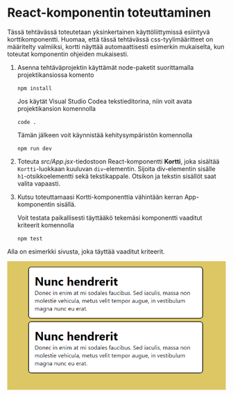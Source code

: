 # React-komponentin toteuttaminen

Tässä tehtävässä toteutetaan yksinkertainen käyttöliittymissä esiintyvä korttikomponentti. Huomaa, että tässä tehtävässä css-tyylimääritteet on määritelty valmiiksi, kortti näyttää 
automaattisesti esimerkin mukaiselta, kun toteutat komponentin ohjeiden mukaisesti.

 1. Asenna tehtäväprojektin käyttämät node-paketit suorittamalla projektikansiossa komento 

    ```
    npm install
    ```

    Jos käytät Visual Studio Codea tekstieditorina, niin voit avata projektikansion komennolla
    
    ```
    code .
    ```

    Tämän jälkeen voit käynnistää kehitysympäristön komennolla 

    ```
    npm run dev
    ```


 2. Toteuta *src/App.jsx*-tiedostoon React-komponentti **Kortti**, joka sisältää `Kortti`-luokkaan kuuluvan `div`-elementin. Sijoita div-elementin sisälle `h1`-otsikkoelementti sekä tekstikappale. Otsikon ja tekstin sisällöt saat valita vapaasti.

 3. Kutsu toteuttamaasi Kortti-komponenttia vähintään kerran App-komponentin sisällä. 

    Voit testata paikallisesti täyttääkö tekemäsi komponentti vaaditut kriteerit komennolla

    ```
    npm test
    ```

Alla on esimerkki sivusta, joka täyttää vaaditut kriteerit.

![Esimerkki sivusta, joka täyttää vaaditut kriteerit.](esimerkki.png)